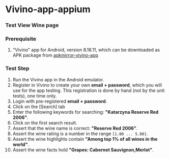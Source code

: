 # Vivino-app-appium
<h3> Test View Wine page </h3>

<h3> Prerequisite </h3>

1. "Vivino" app for Android, version 8.18.11, which can be downloaded as APK package from [apkmirror-vivino-app](https://www.apkmirror.com/apk/vivino/vivino-wine-scanner/vivino-wine-scanner-8-18-11-release/vivino-buy-the-right-wine-8-18-11-3-android-apk-download/download)

<h3> Test Step </h3>

1.	Run the Vivino app in the Android emulator.
2.	Register in Vivino to create your own <b>email + password</b>, which you will use for the app testing. This registration is done by hand (not by the unit tests), one time only.
3.	Login with pre-registered <b>email + password</b>.
4.	Click on the [Search] tab
5.	Enter the following keywords for searching: <b>"Katarzyna Reserve Red 2006"</b>.
6.	Click on the first search result.
7.	Assert that the wine name is correct: <b>"Reserve Red 2006"</b>.
8.	Assert the wine rating is a number in the range `[1.00 ... 5.00]`.
9.	Assert the wine highlights contain <b>"Among top 1% of all wines in the world"</b>.
10.	Assert the wine facts hold <b>"Grapes: Cabernet Sauvignon,Merlot"</b>.

